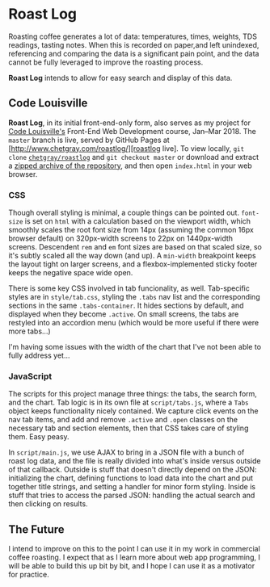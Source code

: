 # Roast Log

Roasting coffee generates a lot of data: temperatures, times, weights,
TDS readings, tasting notes. When this is recorded on paper,and left
unindexed, referencing and comparing the data is a significant pain
point, and the data cannot be fully leveraged to improve the roasting
process.

**Roast Log** intends to allow for easy search and display of this
data.

## Code Louisville

**Roast Log**, in its initial front-end-only form, also serves as my
project for [Code Louisville's][Code Louisville] Front-End Web
Development course, Jan–Mar 2018. The `master` branch is live, served
by GitHub Pages at [http://www.chetgray.com/roastlog/][roastlog live].
To view locally, `git clone` [`chetgray/roastlog`][roastlog git] and
`git checkout master` or download and extract a [zipped archive of the
repository][master zip], and then open `index.html` in your web
browser.

### CSS

Though overall styling is minimal, a couple things can be pointed out.
`font-size` is set on `html` with a calculation based on the viewport
width, which smoothly scales the root font size from 14px (assuming the
common 16px browser default) on 320px-width screens to 22px on
1440px-width screens. Descendent `rem` and `em` font sizes are based on
that scaled size, so it's subtly scaled all the way down (and up). A
`min-width` breakpoint keeps the layout tight on larger screens, and a
flexbox-implemented sticky footer keeps the negative space wide open.

There is some key CSS involved in tab funcionality, as well.
Tab-specific styles are in `style/tab.css`, styling the `.tabs` nav
list and the corresponding sections in the same `.tabs-container`. It
hides sections by default, and displayed when they become `.active`. On
small screens, the tabs are restyled into an accordion menu (which
would be more useful if there were more tabs...)

I'm having some issues with the width of the chart that I've not been
able to fully address yet...

### JavaScript

The scripts for this project manage three things: the tabs, the search
form, and the chart. Tab logic is in its own file at `script/tabs.js`,
where a `Tabs` object keeps functionality nicely contained. We capture
click events on the nav tab items, and add and remove `.active` and
`.open` classes on the necessary tab and section elements, then that
CSS takes care of styling them. Easy peasy.

In `script/main.js`, we use AJAX to bring in a JSON file with a bunch
of roast log data, and the file is really divided into what's inside
versus outside of that callback. Outside is stuff that doesn't directly
depend on the JSON: initializing the chart, defining functions to load
data into the chart and put together title strings, and setting a
handler for minor form styling. Inside is stuff that tries to access
the parsed JSON: handling the actual search and then clicking on
results.

## The Future

I intend to improve on this to the point I can use it in my work in
commercial coffee roasting. I expect that as I learn more about web app
programming, I will be able to build this up bit by bit, and I hope I
can use it as a motivator for practice.

[Code Louisville]: https://www.codelouisville.org/
[roastlog live]: http://www.chetgray.com/roastlog/
[roastlog git]: https://github.com/chetgray/roastlog.git
[master zip]: https://github.com/chetgray/roastlog/archive/master.zip
